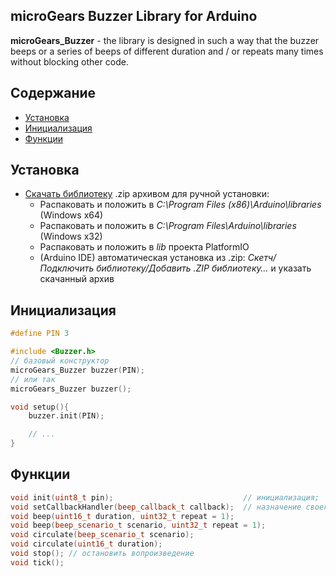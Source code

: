 ## microGears Buzzer Library for Arduino

**microGears_Buzzer** - the library is designed in such a way that the buzzer beeps or a series of beeps of different duration and / or repeats many times without blocking other code.

## Содержание

- [Установка](#install)
- [Инициализация](#init)
- [Функции](#functions)

<a id="install"></a>

## Установка

- [Скачать библиотеку](https://github.com/microGears/microGears_Buzzer/archive/refs/heads/master.zip) .zip архивом для ручной установки:
  - Распаковать и положить в _C:\Program Files (x86)\Arduino\libraries_ (Windows x64)
  - Распаковать и положить в _C:\Program Files\Arduino\libraries_ (Windows x32)
  - Распаковать и положить в _lib_ проекта PlatformIO
  - (Arduino IDE) автоматическая установка из .zip: _Скетч/Подключить библиотеку/Добавить .ZIP библиотеку…_ и указать скачанный архив

<a id="init"></a>

## Инициализация

```cpp
#define PIN 3

#include <Buzzer.h>
// базовый конструктор
microGears_Buzzer buzzer(PIN);
// или так
microGears_Buzzer buzzer();

void setup(){
    buzzer.init(PIN);

    // ...
}
```

<a id="functions"></a>

## Функции

```cpp
void init(uint8_t pin);                             // инициализация;
void setCallbackHandler(beep_callback_t callback);  // назначение своего обработчика для воспроизведения звука
void beep(uint16_t duration, uint32_t repeat = 1);
void beep(beep_scenario_t scenario, uint32_t repeat = 1);
void circulate(beep_scenario_t scenario);
void circulate(uint16_t duration);
void stop(); // остановить вопроизведение
void tick();
```
